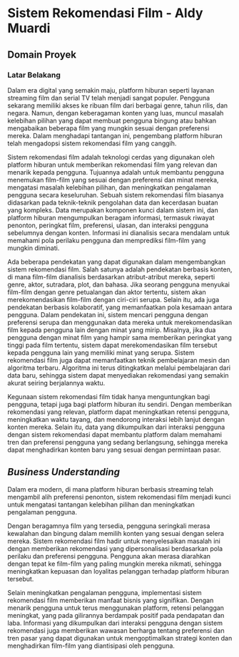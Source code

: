 # Sistem Rekomendasi Film - Aldy Muardi
## Domain Proyek
### Latar Belakang

Dalam era digital yang semakin maju, platform hiburan seperti layanan streaming film dan serial TV telah menjadi sangat populer. Pengguna sekarang memiliki akses ke ribuan film dari berbagai genre, tahun rilis, dan negara. Namun, dengan keberagaman konten yang luas, muncul masalah kelebihan pilihan yang dapat membuat pengguna bingung atau bahkan mengabaikan beberapa film yang mungkin sesuai dengan preferensi mereka. Dalam menghadapi tantangan ini, pengembang platform hiburan telah mengadopsi sistem rekomendasi film yang canggih. 

Sistem rekomendasi film adalah teknologi cerdas yang digunakan oleh platform hiburan untuk memberikan rekomendasi film yang relevan dan menarik kepada pengguna. Tujuannya adalah untuk membantu pengguna menemukan film-film yang sesuai dengan preferensi dan minat mereka, mengatasi masalah kelebihan pilihan, dan meningkatkan pengalaman pengguna secara keseluruhan. Sebuah sistem rekomendasi film biasanya didasarkan pada teknik-teknik pengolahan data dan kecerdasan buatan yang kompleks. Data merupakan komponen kunci dalam sistem ini, dan platform hiburan mengumpulkan beragam informasi, termasuk riwayat penonton, peringkat film, preferensi, ulasan, dan interaksi pengguna sebelumnya dengan konten. Informasi ini dianalisis secara mendalam untuk memahami pola perilaku pengguna dan memprediksi film-film yang mungkin diminati.

Ada beberapa pendekatan yang dapat digunakan dalam mengembangkan sistem rekomendasi film. Salah satunya adalah pendekatan berbasis konten, di mana film-film dianalisis berdasarkan atribut-atribut mereka, seperti genre, aktor, sutradara, plot, dan bahasa. Jika seorang pengguna menyukai film-film dengan genre petualangan dan aktor tertentu, sistem akan merekomendasikan film-film dengan ciri-ciri serupa. Selain itu, ada juga pendekatan berbasis kolaboratif, yang memanfaatkan pola kesamaan antara pengguna. Dalam pendekatan ini, sistem mencari pengguna dengan preferensi serupa dan menggunakan data mereka untuk merekomendasikan film kepada pengguna lain dengan minat yang mirip. Misalnya, jika dua pengguna dengan minat film yang hampir sama memberikan peringkat yang tinggi pada film tertentu, sistem dapat merekomendasikan film tersebut kepada pengguna lain yang memiliki minat yang serupa. Sistem rekomendasi film juga dapat memanfaatkan teknik pembelajaran mesin dan algoritma terbaru. Algoritma ini terus ditingkatkan melalui pembelajaran dari data baru, sehingga sistem dapat menyediakan rekomendasi yang semakin akurat seiring berjalannya waktu.

Kegunaan sistem rekomendasi film tidak hanya menguntungkan bagi pengguna, tetapi juga bagi platform hiburan itu sendiri. Dengan memberikan rekomendasi yang relevan, platform dapat meningkatkan retensi pengguna, meningkatkan waktu tayang, dan mendorong interaksi lebih lanjut dengan konten mereka. Selain itu, data yang dikumpulkan dari interaksi pengguna dengan sistem rekomendasi dapat membantu platform dalam memahami tren dan preferensi pengguna yang sedang berlangsung, sehingga mereka dapat menghadirkan konten baru yang sesuai dengan permintaan pasar.

## _Business Understanding_
 Dalam era modern, di mana platform hiburan berbasis streaming telah mengambil alih preferensi penonton, sistem rekomendasi film menjadi kunci untuk mengatasi tantangan kelebihan pilihan dan meningkatkan pengalaman pengguna.

Dengan beragamnya film yang tersedia, pengguna seringkali merasa kewalahan dan bingung dalam memilih konten yang sesuai dengan selera mereka. Sistem rekomendasi film hadir untuk menyelesaikan masalah ini dengan memberikan rekomendasi yang dipersonalisasi berdasarkan pola perilaku dan preferensi pengguna. Pengguna akan merasa diarahkan dengan tepat ke film-film yang paling mungkin mereka nikmati, sehingga meningkatkan kepuasan dan loyalitas pelanggan terhadap platform hiburan tersebut.

Selain meningkatkan pengalaman pengguna, implementasi sistem rekomendasi film memberikan manfaat bisnis yang signifikan. Dengan menarik pengguna untuk terus menggunakan platform, retensi pelanggan meningkat, yang pada gilirannya berdampak positif pada pendapatan dan laba. Informasi yang dikumpulkan dari interaksi pengguna dengan sistem rekomendasi juga memberikan wawasan berharga tentang preferensi dan tren pasar yang dapat digunakan untuk mengoptimalkan strategi konten dan menghadirkan film-film yang diantisipasi oleh pengguna.
